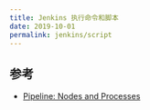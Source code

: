 ```yaml
---
title: Jenkins 执行命令和脚本
date: 2019-10-01
permalink: jenkins/script
---
```


## 参考
- [Pipeline: Nodes and Processes](https://jenkins.io/doc/pipeline/steps/workflow-durable-task-step/)
